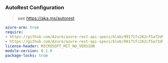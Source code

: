 ### AutoRest Configuration

> see https://aka.ms/autorest

``` yaml
azure-arm: true
require:
- https://github.com/Azure/azure-rest-api-specs/blob/99171fc262cf5a72d939a5273406c24f745836d3/specification/resources/resource-manager/readme.md
- https://github.com/Azure/azure-rest-api-specs/blob/99171fc262cf5a72d939a5273406c24f745836d3/specification/resources/resource-manager/readme.go.md
license-header: MICROSOFT_MIT_NO_VERSION
module-version: 0.1.0
package-locks: true
```
